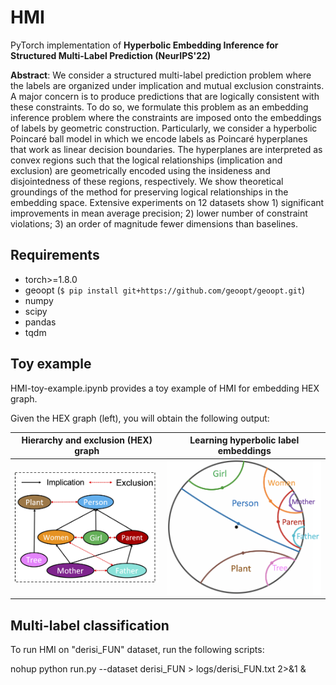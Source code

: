 # HMI

PyTorch implementation of **Hyperbolic Embedding Inference for Structured Multi-Label Prediction (NeurIPS'22)**

**Abstract**: We consider a structured multi-label prediction problem where the labels are organized under implication and mutual exclusion constraints. A major concern is to produce predictions that are logically consistent with these constraints. To do so, we formulate this problem as an embedding inference problem where the constraints are imposed onto the embeddings of labels by geometric construction. Particularly, we consider a hyperbolic Poincaré ball model in which we encode labels as Poincaré hyperplanes that work as linear decision boundaries. The hyperplanes are interpreted as convex regions such that the logical relationships (implication and exclusion) are geometrically encoded using the insideness and disjointedness of these regions, respectively. We show theoretical groundings of the method for preserving logical relationships in the embedding space. Extensive experiments on 12 datasets show 1) significant improvements in mean average precision; 2) lower number of constraint violations; 3) an order of magnitude fewer dimensions than baselines.
## Requirements

- torch>=1.8.0
- geoopt (`$ pip install git+https://github.com/geoopt/geoopt.git`)
- numpy
- scipy
- pandas
- tqdm

## Toy example

HMI-toy-example.ipynb provides a toy example of HMI for embedding HEX graph.

Given the HEX graph (left), you will obtain the following output:


Hierarchy and exclusion (HEX) graph             |  Learning hyperbolic label embeddings
:-------------------------:|:-------------------------:
![](./imgs/hex.png)   |  ![](./imgs/labelembedding.png)


## Multi-label classification

To run HMI on "derisi_FUN" dataset, run the following scripts:

nohup python run.py --dataset derisi_FUN > logs/derisi_FUN.txt 2>&1 &

